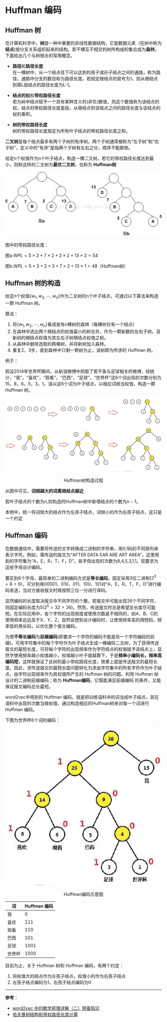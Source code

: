 # Huffman 编码

## Huffman 树

在计算机科学中，**树**是一种中重要的非线性数据结构，它是数据元素（在树中称为**结点**)按分支关系组织起来的结构。若干棵互不相交的树所构成的集合成为**森林**。下面给出几个与树相关的常用概念。

* **路径**和**路径长度**  
在一棵树中，从一个结点往下可以达到的孩子或孙子结点之间的通路，称为路径。通路中分支的数目称为路径长度。若规定根结点的层号为1，则从根结点到第L层结点的路径长度为L-1。

* **结点的权**和**带权路径长度**  
若为树中结点赋予一个具有某种含义的(非负)数值，则这个数值称为该结点的权。结点的带权路径长度是指，从根结点到该结点之间的路径长度与该结点的权的乘积。

* **树的带权路径长度**  
树的带权路径长度规定为所有叶子结点的带权路径长度之和。

**二叉树**是每个结点最多有两个子树的有序树。两个子树通常被称为“左子树”和“右子树”，定义中的“有序”是指两个子树有左右之分，顺序不能颠倒。

给定n个权值作为n个叶子结点，构造一棵二又树，若它的带权路径长度达到最小，则称这样的二叉树为**最优二叉树**，也称为 **Huffman树**

![Huffman 树](/assets/images/huffman/huffman_1.jpeg)

图中的带权路径长度：

图a:$WPL = 5 \times 2+7\times 2+2\times 2+ 13\times 2 = 54$

图b:$WPL = 5\times 3 + 2 \times 3 + 7\times 2 + 13 \times 1 = 48$（Huffman树）


## Huffman 树的构造

给定$n$个权值$\{w_1,w_2,\cdots,w_n\}$作为二叉树的n个叶子结点，可通过以下算法来构造一颗 Huffman 树。

算法：
1. 将$\{w_1,w_2,\cdots,w_n\}$看成是有$n$棵树的森林（每棵树仅有一个结点）
2. 在森林中选出两个根结点的权值最小的树合并，作为一颗新数的左右子树，且新树的根结点权值为其左右子树根结点权值之和。
3. 从森林中删除选取的两棵树，并将新树加入森林。
4. 重复2，3步，直到森林中只剩一颗树为止，该树即为所求的 Huffman 树。

例子：

假设2014年世界杯期间，从新浪微博中抓取了若干条与足球相关的微博，经统计，“我”，“喜欢”，“观看”，“巴西”，“足球”，“世界杯”这6个词出现的次数分别为15，8，6，5，3，1。请以这6个词为叶子结点，以相应词频当权值，构造一颗 Huffman 树。


![Huffman树构造过程](/assets/images/huffman/Huffman树构造过程.png)
<center>Huffman树构造过程</center>

从图中可见，**词频越大的词离根结点越近**

若叶子结点的个数为$n$,则构造的Huffman树中新增结点的个数为$n-1$。

本例中，统一将词频大的结点作为左孩子结点，词频小的作为右孩子结点，这只是一个约定

## Huffman 编码

在数据通信中，需要将传送的文字转换成二进制的字符串，用0,1码的不同排列来表示字符。例如，需传送的报文为“AFTER DATA EAR ARE ART AREA”，这里用到的字符集为“A，E，R，T，F，D”，各字母出现的次数为8,4,5,3,1,1。现要求为这些字母设计编码。

要区别6个字母，最简单的二进制编码方式是**等长编码**，固定采用3位二进制($2^3=8>6$)，可分别用00001、010、011、100、101对“A，E，R，T，F，D”进行编码发送，当对方接收报文时再按照三位一分进行译码。

显然编码的长度取决报文中不同字符的个数。若报文中可能出现26个不同字符，则固定编码长度为5($2^5=32>26$)。然而，传送报文时总是希望总长度尽可能短。在实际应用中，各个字符的出现频度或使用次数是不相同的，如A、B、C的使用频率远远高于X、Y、Z，自然会想到设计编码时，让使用频率高的用短码，频率低的用长码，以优化整个报文编码。

为使**不等长编码**为**前缀编码**(即要求一个字符的编码不能是另一个字符编码的前缀)，可用字符集中的每个字符作为叶子结点生成一棵编码二叉树，为了获得传送报文的最短长度，可将每个字符的出现频率作为字符结点的权值赋予该结点上，显然字使用频率越小权值越小，权值越小叶子就越靠下，于是**频率小编码长，频率高编码短**，这样就保证了此树的最小带权路径长度，效果上就是传送报文的最短长度。因此，求传送报文的最短长度问题转化为求由字符集中的所有字符作为叶子结点，由字符出现频率作为其权值所产生的 Huffman 树的问题。利用 Huffman 树设计的二进制前缀编码；称为 **Huffman编码**，它既能满足前缀编码
的条件，又能保证报文编码总长最短。

word2vec中用到的 Huffman 编码，就是把训练语料中的词当成叶子结点，其在语料中出现的次数当做权值，通过构造相应的Huffman树来对每一个词进行 Huffman 编码。

下图为世界杯6个词的编码：

![Huffman编码示意图](/assets/images/huffman/Huffman编码示意图.png)
<center>Huffman编码示意图</center>

|词|Huffman 编码|
|-|-|
|我|0|
|喜欢|111|
|观看|110|
|巴西|101|
|足球|1001|
|世界杯|1000|

目前为止，关于 Huffman 树和 Huffman 编码，有两个约定：

1. 将权值大的结点作为左孩子结点，权值小的作为右孩子结点
2. 左孩子结点编码为1，右孩子结点编码为0


---
**参考**： 
* [word2vec 中的数学原理详解（二）预备知识](https://blog.csdn.net/itplus/article/details/37969635)
* [哈夫曼树结构和带权路径长度计算
](https://blog.csdn.net/xueba8/article/details/78477892)